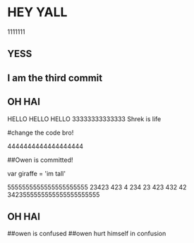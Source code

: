 # HEY YALL
1111111
## YESS

## I am the third commit
## OH HAI
HELLO HELLO HELLO
33333333333333
Shrek is life










#change the code bro!


4444444444444444444


##Owen is committed!



var giraffe = 'im tall'

5555555555555555555555
23423
423
4
234
23
423
432
42
3423555555555555555555555

## OH HAI




























##owen is confused
##owen hurt himself in confusion
